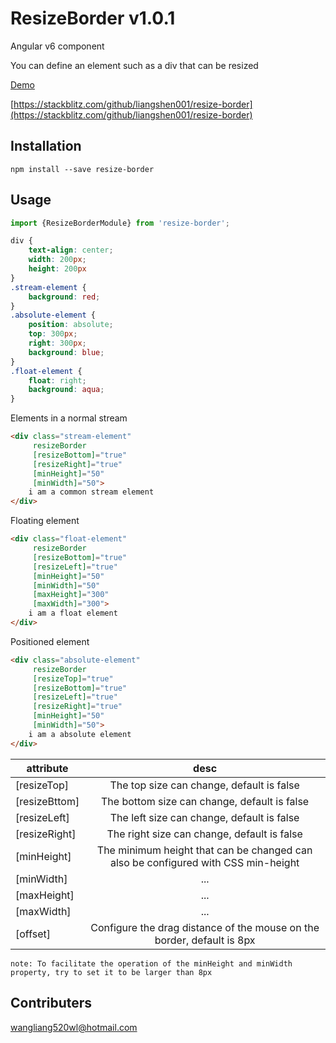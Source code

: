 # ResizeBorder v1.0.1

Angular v6 component

You can define an element such as a div that can be resized


[Demo](https://liangshen001.github.io/resize-border/)

[https://stackblitz.com/github/liangshen001/resize-border](https://stackblitz.com/github/liangshen001/resize-border)

## Installation

`npm install --save resize-border`

## Usage

```typescript
import {ResizeBorderModule} from 'resize-border';
```

```css
div {
    text-align: center;
    width: 200px;
    height: 200px
}
.stream-element {
    background: red;
}
.absolute-element {
    position: absolute;
    top: 300px;
    right: 300px;
    background: blue;
}
.float-element {
    float: right;
    background: aqua;
}
```

Elements in a normal stream

```html
<div class="stream-element"
     resizeBorder
     [resizeBottom]="true"
     [resizeRight]="true"
     [minHeight]="50"
     [minWidth]="50">
    i am a common stream element
</div>
 ```
 
 Floating element

```html
<div class="float-element"
     resizeBorder
     [resizeBottom]="true"
     [resizeLeft]="true"
     [minHeight]="50"
     [minWidth]="50"
     [maxHeight]="300"
     [maxWidth]="300">
    i am a float element
</div>
```

Positioned element

```html
<div class="absolute-element"
     resizeBorder
     [resizeTop]="true"
     [resizeBottom]="true"
     [resizeLeft]="true"
     [resizeRight]="true"
     [minHeight]="50"
     [minWidth]="50">
    i am a absolute element
</div>
```


| attribute     | desc    |
| -------       | :------:   |
| [resizeTop]   | The top size can change, default is false      |
| [resizeBttom] | The bottom size can change, default is false      |
| [resizeLeft]  | The left size can change, default is false      |
| [resizeRight] | The right size can change, default is false      |
| [minHeight]   | The minimum height that can be changed can also be configured with CSS min-height      |
| [minWidth]    | ...      |
| [maxHeight]   | ...      |
| [maxWidth]    | ...      |
| [offset]      | Configure the drag distance of the mouse on the border, default is 8px|


`note: To facilitate the operation of the minHeight and minWidth property, try to set it to be larger than 8px`

## Contributers


wangliang520wl@hotmail.com

